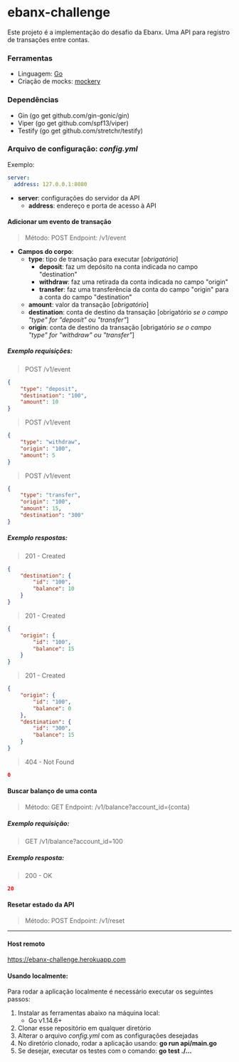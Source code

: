 # ebanx-challenge

Este projeto é a implementação do desafio da Ebanx. Uma API para registro de transações entre contas.

### Ferramentas
- Linguagem: [Go](https://golang.org/ "Go")
- Criação de mocks: [mockery](https://github.com/vektra/mockery "mockery")

### Dependências
- Gin (go get github.com/gin-gonic/gin)
- Viper (go get github.com/spf13/viper)
- Testify (go get github.com/stretchr/testify)

### Arquivo de configuração: *config.yml*
Exemplo:
```yaml
server:
  address: 127.0.0.1:8080
```
- **server**: configurações do servidor da API
	- **address**: endereço e porta de acesso à API

#### Adicionar um evento de transação

> Método: POST
> Endpoint: /v1/event

- **Campos do corpo**:
  - **type**: tipo de transação para executar [_obrigatório_]
    - **deposit**: faz um depósito na conta indicada no campo "destination"
    - **withdraw**: faz uma retirada da conta indicada no campo "origin"
    - **transfer**: faz uma transferência da conta do campo "origin" para a conta do campo "destination"
  - **amount**: valor da transação [_obrigatório_]
  - **destination**: conta de destino da transação [obrigatório _se o campo "type" for "deposit" ou "transfer"_]
  - **origin**: conta de destino da transação [obrigatório _se o campo "type" for "withdraw" ou "transfer"_]

##### Exemplo requisições:
> POST /v1/event
```json
{
    "type": "deposit",
    "destination": "100",
    "amount": 10
}
```
> POST /v1/event
```json
{
    "type": "withdraw",
    "origin": "100",
    "amount": 5
}
```
> POST /v1/event
```json
{
    "type": "transfer",
    "origin": "100",
    "amount": 15,
    "destination": "300"    
}
```

##### Exemplo respostas:
> 201 - Created
```json
{
    "destination": {
        "id": "100",
        "balance": 10
    }
}
```
> 201 - Created
```json
{
    "origin": {
        "id": "100",
        "balance": 15
    }
}
```
> 201 - Created
```json
{
    "origin": {
        "id": "100",
        "balance": 0
    },
    "destination": {
        "id": "300",
        "balance": 15
    }
}
```
> 404 - Not Found
```json
0
```

#### Buscar balanço de uma conta

> Método: GET
> Endpoint: /v1/balance?account_id={conta}

##### Exemplo requisição:
> GET /v1/balance?account_id=100

##### Exemplo resposta:
> 200 - OK
```json 
20
```

#### Resetar estado da API

> Método: POST
> Endpoint: /v1/reset

------------

#### Host remoto

https://ebanx-challenge.herokuapp.com

#### Usando localmente:
Para rodar a aplicação localmente é necessário executar os seguintes passos:
1. Instalar as ferramentas abaixo na máquina local:
	- Go v1.14.6+
2. Clonar esse repositório em qualquer diretório
3. Alterar o arquivo *config.yml* com as configurações desejadas
4. No diretório clonado, rodar a aplicação usando: **go run api/main.go**
5. Se desejar, executar os testes com o comando: **go test ./...**